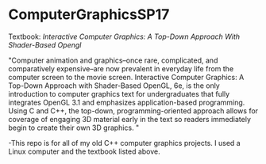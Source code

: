 # ComputerGraphicsSP17

Textbook:
*Interactive Computer Graphics: A Top-Down Approach With Shader-Based Opengl*

"Computer animation and graphics–once rare, complicated, and comparatively expensive–are now prevalent in everyday life from the computer screen to the movie screen. Interactive Computer Graphics: A Top-Down Approach with Shader-Based OpenGL, 6e, is the only introduction to computer graphics text for undergraduates that fully integrates OpenGL 3.1 and emphasizes application-based programming. Using C and C++, the top-down, programming-oriented approach allows for coverage of engaging 3D material early in the text so readers immediately begin to create their own 3D graphics. "
 
  
   
-This repo is for all of my old C++ computer graphics projects. I used a Linux computer and the textbook listed above.
